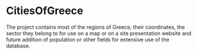 # CitiesOfGreece
The project contains most of the regions of Greece, their coordinates, the sector they belong to for use on a map or on a site presentation website and future addition of population or other fields for extensive use of the database.
